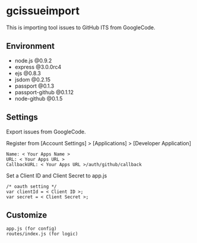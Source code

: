 # gcissueimport
This is importing tool issues to GitHub ITS from GoogleCode.


## Environment
* node.js @0.9.2
* express @3.0.0rc4
* ejs @0.8.3
* jsdom @0.2.15
* passport @0.1.3
* passport-github @0.1.12
* node-github @0.1.5


## Settings
Export issues from GoogleCode.

Register from [Account Settings] > [Applications] > [Developer Application]

    Name: < Your Apps Name >
    URL: < Your Apps URL >
    CallbackURL: < Your Apps URL >/auth/github/callback

Set a Client ID and Client Secret to app.js

    /* oauth setting */
    var clientId = < Client ID >;
    var secret = < Client Secret >;


## Customize

    app.js (for config)
    routes/index.js (for logic)